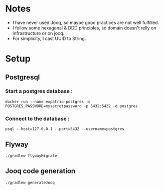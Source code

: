 
# Notes
* I have never used Jooq, so maybe good practices are not well fulfilled.
* I follow some hexagonal & DDD principles, so domain doesn't relly on infrastructure or on jooq.
* For simplicity, I cast UUID to String.

# Setup

## Postgresql

### Start a postgres database :
```
docker run --name expatrio-postgres -e POSTGRES_PASSWORD=mysecretpassword -p 5432:5432 -d postgres
```

### Connect to the database :
```
psql --host=127.0.0.1 --port=5432 --username=postgres
```

## Flyway
```
./gradlew flywayMigrate
```

## Jooq code generation
```
./gradlew generateJooq  
```